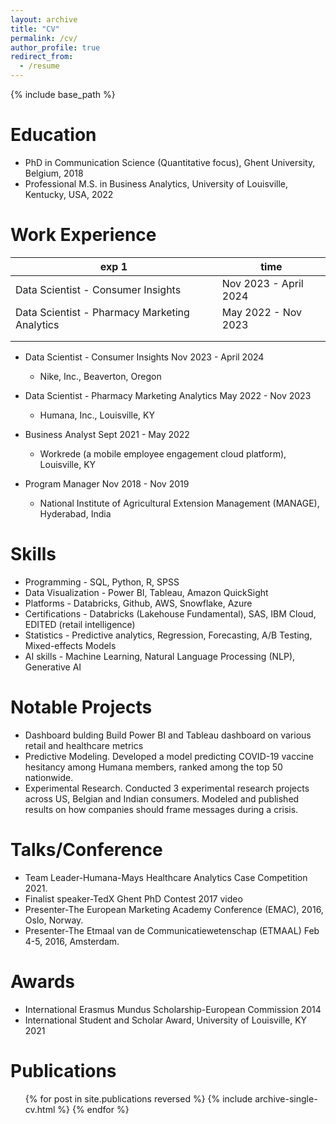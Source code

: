 ```yaml
---
layout: archive
title: "CV"
permalink: /cv/
author_profile: true
redirect_from:
  - /resume
---
```


{% include base_path %}

Education
======
* PhD in Communication Science (Quantitative focus), Ghent University, Belgium, 2018
* Professional M.S. in Business Analytics, University of Louisville, Kentucky, USA, 2022

Work Experience
======
| exp 1 | time |
| ----- | ---- |
| Data Scientist - Consumer Insights          |  Nov 2023 - April 2024       |
| Data Scientist - Pharmacy Marketing Analytics           |   May 2022 - Nov 2023      |
|            |          |
|            |          |



* Data Scientist - Consumer Insights                                                      Nov 2023 - April 2024
  * Nike, Inc., Beaverton, Oregon

* Data Scientist - Pharmacy Marketing Analytics                                           May 2022 - Nov 2023
  * Humana, Inc., Louisville, KY

* Business Analyst                                                                        Sept 2021 - May 2022
  * Workrede (a mobile employee engagement cloud platform), Louisville, KY

* Program Manager                                                                         Nov 2018 - Nov 2019
  * National Institute of Agricultural Extension Management (MANAGE), Hyderabad, India

Skills
======
* Programming - SQL, Python, R, SPSS
* Data Visualization - Power BI, Tableau, Amazon QuickSight
* Platforms - Databricks, Github, AWS, Snowflake, Azure
* Certifications - Databricks (Lakehouse Fundamental), SAS, IBM Cloud, EDITED (retail intelligence)
* Statistics - Predictive analytics, Regression, Forecasting, A/B Testing, Mixed-effects Models
* AI skills - Machine Learning, Natural Language Processing (NLP), Generative AI

Notable Projects
======
* Dashboard bulding Build Power BI and Tableau dashboard on various retail and healthcare metrics
* Predictive Modeling. Developed a model predicting COVID-19 vaccine hesitancy among Humana members, ranked among the top 50 nationwide.
* Experimental Research. Conducted 3 experimental research projects across US, Belgian and Indian consumers. Modeled and published results on how companies should frame messages during a crisis.

Talks/Conference 
======
* Team Leader-Humana-Mays Healthcare Analytics Case Competition 2021.
* Finalist speaker-TedX Ghent PhD Contest 2017 video
* Presenter-The European Marketing Academy Conference (EMAC), 2016, Oslo, Norway.
* Presenter-The Etmaal van de Communicatiewetenschap (ETMAAL) Feb 4-5, 2016, Amsterdam.

Awards
======
* International Erasmus Mundus Scholarship-European Commission 2014
* International Student and Scholar Award, University of Louisville, KY 2021

Publications
======
  <ul>{% for post in site.publications reversed %}
    {% include archive-single-cv.html %}
  {% endfor %}</ul>
